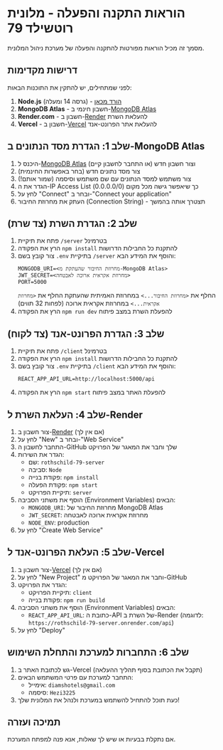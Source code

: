 # הוראות התקנה והפעלה - מלונית רוטשילד 79

מסמך זה מכיל הוראות מפורטות להתקנה והפעלה של מערכת ניהול המלונית.

## דרישות מקדימות

לפני שמתחילים, יש להתקין את התוכנות הבאות:

1. **Node.js** (גרסה 14 ומעלה) - [הורד מכאן](https://nodejs.org/)
2. **MongoDB Atlas** - חשבון חינמי ב-[MongoDB Atlas](https://www.mongodb.com/cloud/atlas)
3. **Render.com** - חשבון ב-[Render](https://render.com/) להעלאת השרת
4. **Vercel** - חשבון ב-[Vercel](https://vercel.com/) להעלאת אתר הפרונט-אנד

## שלב 1: הגדרת מסד הנתונים ב-MongoDB Atlas

1. היכנס ל-[MongoDB Atlas](https://www.mongodb.com/cloud/atlas) וצור חשבון חדש (או התחבר לחשבון קיים)
2. צור מסד נתונים חדש (בחר באפשרות החינמית)
3. צור משתמש למסד הנתונים עם שם משתמש וסיסמה (שמור אותם!)
4. הגדר את ה-IP Access List כך שיאפשר גישה מכל מקום (0.0.0.0/0)
5. לחץ על "Connect" ובחר ב-"Connect your application"
6. העתק את מחרוזת החיבור (Connection String) - תצטרך אותה בהמשך

## שלב 2: הגדרת השרת (צד שרת)

1. פתח את תיקיית `/server` בטרמינל
2. הרץ את הפקודה `npm install` להתקנת כל החבילות הדרושות
3. צור קובץ בשם `.env` בתיקיית `/server` והוסף את המידע הבא:
   ```
   MONGODB_URI=<מחרוזת החיבור שהעתקת מ-MongoDB Atlas>
   JWT_SECRET=<מחרוזת אקראית ארוכה לאבטחה>
   PORT=5000
   ```
   החלף את `<מחרוזת החיבור...>` במחרוזת האמיתית שהעתקת
   החלף את `<מחרוזת אקראית...>` במחרוזת אקראית ארוכה (לפחות 32 תווים)
4. הרץ את הפקודה `npm run dev` להפעלת השרת במצב פיתוח

## שלב 3: הגדרת הפרונט-אנד (צד לקוח)

1. פתח את תיקיית `/client` בטרמינל
2. הרץ את הפקודה `npm install` להתקנת כל החבילות הדרושות
3. צור קובץ בשם `.env` בתיקיית `/client` והוסף את המידע הבא:
   ```
   REACT_APP_API_URL=http://localhost:5000/api
   ```
4. הרץ את הפקודה `npm start` להפעלת האתר במצב פיתוח

## שלב 4: העלאת השרת ל-Render

1. צור חשבון ב-[Render](https://render.com/) (אם אין לך)
2. לחץ על "New" ובחר ב-"Web Service"
3. התחבר לחשבון ה-GitHub שלך וחבר את המאגר של הפרויקט
4. הגדר את השירות:
   - שם: `rothschild-79-server`
   - סביבה: `Node`
   - פקודת בנייה: `npm install`
   - פקודת הפעלה: `npm start`
   - תיקיית הפרויקט: `server`
5. הוסף את משתני הסביבה (Environment Variables) הבאים:
   - `MONGODB_URI`: מחרוזת החיבור של MongoDB Atlas
   - `JWT_SECRET`: מחרוזת אקראית ארוכה לאבטחה
   - `NODE_ENV`: production
6. לחץ על "Create Web Service"

## שלב 5: העלאת הפרונט-אנד ל-Vercel

1. צור חשבון ב-[Vercel](https://vercel.com/) (אם אין לך)
2. לחץ על "New Project" וחבר את המאגר של הפרויקט מ-GitHub
3. הגדר את הפרויקט:
   - תיקיית הפרויקט: `client`
   - פקודת בנייה: `npm run build`
4. הוסף את משתני הסביבה (Environment Variables) הבאים:
   - `REACT_APP_API_URL`: כתובת ה-API של השרת ב-Render (לדוגמה: `https://rothschild-79-server.onrender.com/api`)
5. לחץ על "Deploy"

## שלב 6: התחברות למערכת והתחלת השימוש

1. גש לכתובת האתר ב-Vercel (תקבל את הכתובת בסוף תהליך ההעלאה)
2. התחבר למערכת עם פרטי המשתמש הבאים:
   - אימייל: `diamshotels@gmail.com`
   - סיסמה: `Hezi3225`
3. כעת תוכל להתחיל להשתמש במערכת ולנהל את המלונית שלך!

## תמיכה ועזרה

אם נתקלת בבעיות או שיש לך שאלות, אנא פנה למפתח המערכת. 